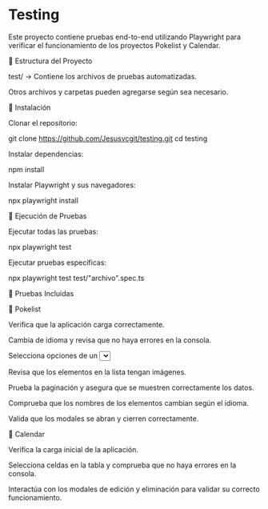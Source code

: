 # Testing

Este proyecto contiene pruebas end-to-end utilizando Playwright para verificar el funcionamiento de los proyectos Pokelist y Calendar.

📂 Estructura del Proyecto

test/ → Contiene los archivos de pruebas automatizadas.

Otros archivos y carpetas pueden agregarse según sea necesario.

🚀 Instalación

Clonar el repositorio:

git clone https://github.com/Jesusvcgit/testing.git
cd testing

Instalar dependencias:

npm install

Instalar Playwright y sus navegadores:

npx playwright install

🧪 Ejecución de Pruebas

Ejecutar todas las pruebas:

npx playwright test

Ejecutar pruebas específicas:

npx playwright test test/"archivo".spec.ts

📌 Pruebas Incluidas

🔹 Pokelist

Verifica que la aplicación carga correctamente.

Cambia de idioma y revisa que no haya errores en la consola.

Selecciona opciones de un <select> y valida su contenido.

Revisa que los elementos en la lista tengan imágenes.

Prueba la paginación y asegura que se muestren correctamente los datos.

Comprueba que los nombres de los elementos cambian según el idioma.

Valida que los modales se abran y cierren correctamente.

🔹 Calendar

Verifica la carga inicial de la aplicación.

Selecciona celdas en la tabla y comprueba que no haya errores en la consola.

Interactúa con los modales de edición y eliminación para validar su correcto funcionamiento.
